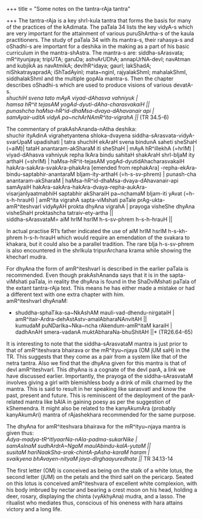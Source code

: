 +++
title = "Some notes on the tantra-rAja tantra"

+++
The tantra-rAja is a key shrI-kula tantra that forms the basis for many
of the practices of the kAdimata. The paTala 34 lists the key vidyA-s
which are very important for the attainment of various puruShArtha-s of
the kaula practitioners. The study of paTala 34 with its mantra-s, their
rahasya-s and oShadhi-s are important for a deshika in the making as a
part of his basic curriculum in the mantra-shAstra. The mantra-s are:
siddha-sArasvata; mR^ityunjaya; tripUTA; garuDa; ashvArUDhA;
annapUrNA-devI; navAtman and kubjikA as navAtmikA; devIhR^idaya; gaurI;
lakShadA; niShkatrayapradA; iShTadAyinI; mata\~nginI, rajyalakShmI;
mahalakShmI, siddhalakShmI and the multiple gopAla mantra-s. Then the
chapter describes oShadhi-s which are used to produce visions of various
devatA-s.  
*shuchiH svena tato mAyA viyad-dAhasva vahniyuk |  
hamsa hR^it tejasAM yogAd-dyuti-dAha-charasvakaiH ||  
punashcha haMsa-hR^id-dhaMsa-dvaya-dAhavanair api |  
samAyair-uditA vidyA pa\~nchArNAmR^ita-vigrahA ||* (TR 34.5-6)

The commentary of prakAshAnanda-nAtha deshika:  
shuchir ityAdinA vigrahetyantena shloka-dvayena
siddha-sArasvata-vidyA-svarUpaM upadishati | tatra shuchiH ekAraH svena
bindunA saheti sheShaH (=aiM)| tataH anantaram-akSharaM iti sheShaH |
mAyA hR^illekhA (=hrIM) | viyad-dAhasva vahniyuk repha IkAra bindu
sahitaH shakAraH shrI-bIjaM ity arthaH (=shrIM) | haMsa-hR^it-tejasAM
yogAd-dyutidAhacharasvakaiH hakAra-sakAra-svakAra-phakAra \[emended from
rephakAra\] -repha-ekAra-bindu-saptabhir-anantaraM bIjam-ity-arthaH
(=h-s-sv-phrem) | punash-cha anantaram-akSharaM |
haMsa-hR^id-dhaMsa-dvaya-dAhavanair-api samAyaiH
hakAra-sakAra-hakAra-dvaya-repha-aukAra-visarjanIyaatmabhiH saptabhir
akSharaiH pa\~nchamaM bIjam-iti yAvat (=h-s-h-hrauH) | amR^ita vigrahA
sapta-viMshati paTale prAg-ukta-amR^iteshvarI vidyAyAH prokta dhyAna
vigrahA | prayoga visheShe dhyAna visheShaH proktashcha
tatraiv-ety-artha ||   
siddha-sArasvataM= aiM hrIM hsrIM h-s-sv-phrem h-s-h-hrauH ||

In actual practise R1’s father indicated the use of aiM hrIM hsrIM
h-s-kh-phrem h-s-h-hrauH which would require an emendation of the
svakara to khakara, but it could also be a parallel tradition. The rare
bIja h-s-sv-phrem is also encountered in the shrIkula tripurArchana
krama while showing the khecharI mudra.

For dhyAna the form of amR^iteshvarI is described in the earlier paTala
is recommended. Even though prakAshAnanda says that it is in the
sapta-viMshati paTala, in reality the dhyAna is found in the
ShaDviMshati paTala of the extant tantra-rAja text. This means he has
either made a mistake or had a different text with one extra chapter
with him.  
amR^iteshvarI dhyAnaM:  
* shuddha-sphaTika-sa\~NkAshAM mauli-vad-dhendu-nirgataiH |  
amR^itair-Ardra-dehAstAstv-amalAbharaNAnvitAH ||  
kumudaM puNDarIka\~Nka\~ncha rAkendum-amR^itaM karaiH |  
dadhAnAH smera-vadanA muktAbharaNa-bhuShitAH ||* (TR26.64-65)

It is interesting to note that the siddha-sArasvataM mantra is just
prior to that of amR^iteshvara bhairava or the mR^ityu\~njaya (OM jUM
saH) in the TR. This suggests that they come as a pair from a system
like that of the netra tantra. Also we find that the dhyAna given for
this mantra is that of devI amR^iteshvarI. This dhyAna is a cognate of
the devI parA, a link we have discussed earlier. Importantly, the
prayoga of the siddha-sArasvataM involves giving a girl with blemishless
body a drink of milk charmed by the mantra. This is said to result in
her speaking like sarasvatI and know the past, present and future. This
is reminiscent of the deployment of the parA-related mantra like bAlA in
gaining poesy as per the suggestion of kShemendra. It might also be
related to the kanyAkumAra (probably kanyAkumAri) mantra of rAjashekhara
recommended for the same purpose.

The dhyAna for amR^iteshvara bhairava for the mR^ityu\~njaya mantra is
given thus:  
*Adya-madya-tR^itIyaarNa-nAla-padma-sukarNike |  
samAsInaM sudhArdrA\~NgaM maulAbindu-kalA-yutaM ||  
susitaM hariNaakSha-srak-chintA-pAsha-karaM haram |  
svaikyena bhAvayen-nityaM jaya-dIrghaayuredhate ||* TR 34.13-14

The first letter (OM) is conceived as being on the stalk of a white
lotus, the second letter (jUM) on the petals and the third saH on the
pericarp. Seated on this lotus is conceived amR^iteshvara of excellent
white complexion, with his body imbrued by nectar and bearing a crest
moon on his head, holding a deer, rosary, displaying the chinta
(vyAkhyAna) mudra, and a lasso. The ritualist who mediates thus,
conscious of his oneness with hara attains victory and a long life.
